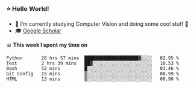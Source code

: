 ### ⭐️ Hello World!

<!--
**hologerry/hologerry** is a ✨ _special_ ✨ repository because its `README.md` (this file) appears on your GitHub profile.

Here are some ideas to get you started:

- 🔭 I’m currently working and studying on Computer Vision
- 🌱 I’m currently learning at Peking University
- 💬 Ask me about 
- 📫 How to reach me: E-mail
- 😄 Pronouns: he/his
- ⚡ Fun fact: Music is the Power
-->


- 🔭 I’m currently studying Computer Vision and doing some cool stuff 🤖
- 🎓 [Google Scholar](https://scholar.google.com/citations?user=3ykqW9wAAAAJ&hl=en)


📊 **This week I spent my time on**

<!--START_SECTION:waka-->
```text
Python       20 hrs 57 mins  ████████████████████▓░░░░   82.95 % 
Text         2 hrs 39 mins   ██▓░░░░░░░░░░░░░░░░░░░░░░   10.53 % 
Bash         52 mins         █░░░░░░░░░░░░░░░░░░░░░░░░   03.46 % 
Git Config   15 mins         ▒░░░░░░░░░░░░░░░░░░░░░░░░   00.99 % 
HTML         13 mins         ▒░░░░░░░░░░░░░░░░░░░░░░░░   00.90 % 
```
<!--END_SECTION:waka-->
